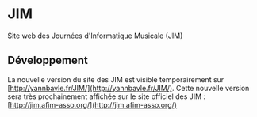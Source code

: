 # JIM

Site web des Journées d'Informatique Musicale (JIM)

## Développement

La nouvelle version du site des JIM est visible temporairement sur [http://yannbayle.fr/JIM/](http://yannbayle.fr/JIM/).
Cette nouvelle version sera très prochainement affichée sur le site officiel des JIM : [http://jim.afim-asso.org/](http://jim.afim-asso.org/)
